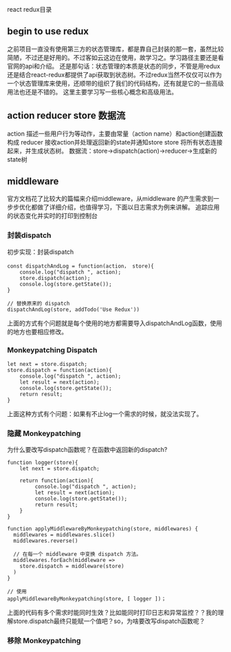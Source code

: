 react redux目录
## begin to use redux
之前项目一直没有使用第三方的状态管理库，都是靠自己封装的那一套，虽然比较简陋，不过还是好用的。不过客如云这边在使用，故学习之。学习路径主要还是看官网的api和介绍。
还是那句话：状态管理的本质是状态的同步，不管是用redux还是结合react-redux都提供了api获取到状态树。不过redux当然不仅仅可以作为一个状态管理库来使用，还顺带的组织了我们的代码结构，还有就是它的一些高级用法也还是不错的。
这里主要学习写一些核心概念和高级用法。

## action reducer store 数据流
action 描述一些用户行为等动作，主要由常量（action name）和action创建函数构成
reducer 接收action并处理返回新的state并通知store
store 将所有状态连接起来，并生成状态树。
数据流：store->dispatch(action)->reducer->生成新的state树

## middleware
官方文档花了比较大的篇幅来介绍middleware，从middleware 的产生需求到一步步优化都做了详细介绍，也值得学习，下面以日志需求为例来讲解。
追踪应用的状态变化并实时的打印到控制台
### 封装dispatch
初步实现：封装dispatch
```
const dispatchAndLog = function(action， store){
    console.log("dispatch ", action);
    store.dispatch(action);
    console.log(store.getState());
}

// 替换原来的 dispatch
dispatchAndLog(store, addTodo('Use Redux'))
```
上面的方式有个问题就是每个使用的地方都需要导入dispatchAndLog函数，使用的地方也要相应修改。

### Monkeypatching Dispatch
```
let next = store.dispatch;
store.dispatch = function(action){
    console.log("dispatch ", action);
    let result = next(action);
    console.log(store.getState());
    return result;
}
```
上面这种方式有个问题：如果有不止log一个需求的时候，就没法实现了。

### 隐藏 Monkeypatching
为什么要改写dispatch函数呢？在函数中返回新的dispatch?
```
function logger(store){
    let next = store.dispatch;

    return function(action){
         console.log("dispatch ", action);
         let result = next(action);
         console.log(store.getState());
         return result;
    }
}

function applyMiddlewareByMonkeypatching(store, middlewares) {
  middlewares = middlewares.slice()
  middlewares.reverse()

  // 在每一个 middleware 中变换 dispatch 方法。
  middlewares.forEach(middleware =>
    store.dispatch = middleware(store)
  )
}

// 使用
applyMiddlewareByMonkeypatching(store, [ logger ])；
```
上面的代码有多个需求时能同时生效？比如能同时打印日志和异常监控？？我的理解store.dispatch最终只能赋一个值吧？so，为啥要改写dispatch函数呢？

### 移除 Monkeypatching
